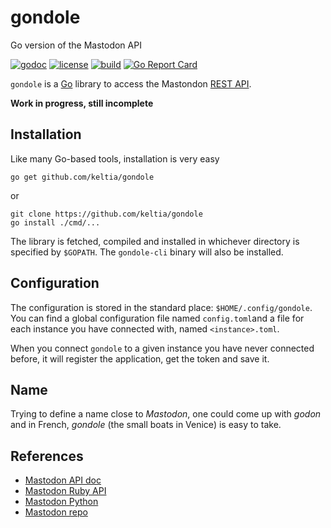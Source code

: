 # gondole

Go version of the Mastodon API

[![godoc](https://img.shields.io/badge/godoc-reference-blue.svg?style=flat)](https://godoc.org/github.com/keltia/gondole) [![license](https://img.shields.io/badge/license-MIT-red.svg?style=flat)](https://raw.githubusercontent.com/keltia/gondole/master/LICENSE) [![build](https://img.shields.io/travis/keltia/gondole.svg?style=flat)](https://travis-ci.org/keltia/gondole) [![Go Report Card](https://goreportcard.com/badge/github.com/keltia/gondole)](https://goreportcard.com/report/github.com/keltia/gondole)

`gondole` is a [Go](https://golang.org/) library to access the Mastondon [REST API](http://www.rubydoc.info/gems/mastodon-api/Mastodon/REST/API).

**Work in progress, still incomplete**

## Installation

Like many Go-based tools, installation is very easy
  
    go get github.com/keltia/gondole

  or
  
    git clone https://github.com/keltia/gondole
    go install ./cmd/...

The library is fetched, compiled and installed in whichever directory is specified by `$GOPATH`.  The `gondole-cli` binary will also be installed. 

## Configuration

The configuration is stored in the standard place: `$HOME/.config/gondole`.  You can find a global configuration file named `config.toml`and a file for each instance you have connected with, named `<instance>.toml`.

When you connect `gondole` to a given instance you have never connected before, it will register the application, get the token and save it.

## Name

Trying to define a name close to *Mastodon*, one could come up with *godon* and in French, *gondole* (the small boats in Venice) is easy to take.

## References

- [Mastodon API doc](https://github.com/tootsuite/mastodon/blob/master/docs/Using-the-API/API.md)
- [Mastodon Ruby API](http://www.rubydoc.info/gems/mastodon-api/Mastodon/REST/API)
- [Mastodon Python](https://mastodonpy.readthedocs.io/en/latest/)
- [Mastodon repo](https://github.com/tootsuite/mastodon)
